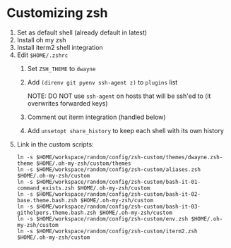 # Customizing zsh
1. Set as default shell (already default in latest)
2. Install oh my zsh
3. Install iterm2 shell integration
4. Edit `$HOME/.zshrc`
   1. Set `ZSH_THEME` to `dwayne`
   2. Add `(direnv git pyenv ssh-agent z)` to `plugins` list

      NOTE: DO NOT use `ssh-agent` on hosts that will be ssh'ed to (it overwrites forwarded keys)
   3. Comment out iterm integration (handled below)
   4. Add `unsetopt share_history` to keep each shell with its own history
5. Link in the custom scripts:
    ```shell
    ln -s $HOME/workspace/random/config/zsh-custom/themes/dwayne.zsh-theme $HOME/.oh-my-zsh/custom/themes
    ln -s $HOME/workspace/random/config/zsh-custom/aliases.zsh $HOME/.oh-my-zsh/custom
    ln -s $HOME/workspace/random/config/zsh-custom/bash-it-01-command_exists.zsh $HOME/.oh-my-zsh/custom
    ln -s $HOME/workspace/random/config/zsh-custom/bash-it-02-base.theme.bash.zsh $HOME/.oh-my-zsh/custom
    ln -s $HOME/workspace/random/config/zsh-custom/bash-it-03-githelpers.theme.bash.zsh $HOME/.oh-my-zsh/custom
    ln -s $HOME/workspace/random/config/zsh-custom/env.zsh $HOME/.oh-my-zsh/custom
    ln -s $HOME/workspace/random/config/zsh-custom/iterm2.zsh $HOME/.oh-my-zsh/custom
    ```

